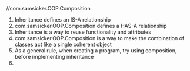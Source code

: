 //com.samsicker.OOP.Composition
1. Inheritance defines an IS-A relationship
2. com.samsicker.OOP.Composition defines a HAS-A relationship
3. Inheritance is a way to reuse functionality and attributes
4. com.samsicker.OOP.Composition is a way to make the combination of classes act like a single coherent object
5. As a general rule, when creating a program, try using composition, before implementing inheritance
3. 